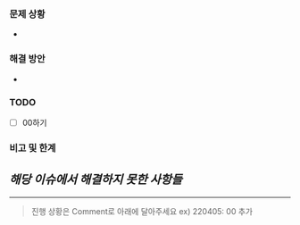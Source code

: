 ### 문제 상황
- 

### 해결 방안
-
 
### TODO
- [ ] 00하기

### 비고 및 한계
*해당 이슈에서 해결하지 못한 사항들*
- 

---
> 진행 상황은 Comment로 아래에 달아주세요
ex) 220405: 00 추가
